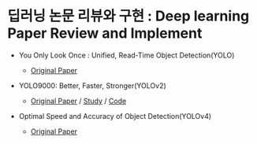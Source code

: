 # 딥러닝 논문 리뷰와 구현 : Deep learning Paper Review and Implement

- You Only Look Once : Unified, Read-Time Object Detection(YOLO)
    - [Original Paper](https://arxiv.org/pdf/1506.02640.pdf)

- YOLO9000: Better, Faster, Stronger(YOLOv2)
    - [Original Paper](https://arxiv.org/pdf/1612.08242.pdf) / [Study](https://github.com/Junhyuk93/PyTorchImplementation/blob/main/YOLOv2/Yolov2.pdf) / [Code]()

- Optimal Speed and Accuracy of Object Detection(YOLOv4)
    - [Original Paper](https://arxiv.org/pdf/2004.10934.pdf)
